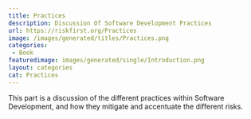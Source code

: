 ```yaml
---
title: Practices
description: Discussion Of Software Development Practices
url: https://riskfirst.org/Practices
image: /images/generated/titles/Practices.png
categories:
 - Book
featuredimage: images/generated/single/Introduction.png
layout: categories
cat: Practices
---
```


This part is a discussion of the different practices within Software Development, and how they mitigate and accentuate the different risks.


<!-- 

- [The Purpose Of The Development Team](Purpose-Development-Team.md)
 - Analysis
 - [Coding (Bets)](Coding-Bets.md)
 - Contract
 - Delivery
 - [Design](Design.md)
 - Documentation
 - [Estimation](Estimates.md)
 - [On-Site-Customer](On-Site-Customer.md)
 - [Prioritisation](Prioritisation.md)
 - [Requirements Capture](Requirements-Capture.md)
 - Real Options
 - Research Spike
 - Review
 - Standards
 - Support
 - Terms-Of-Reference
 - [Testing](Testing.md)
 - Tracking
 - Training
 
 -->